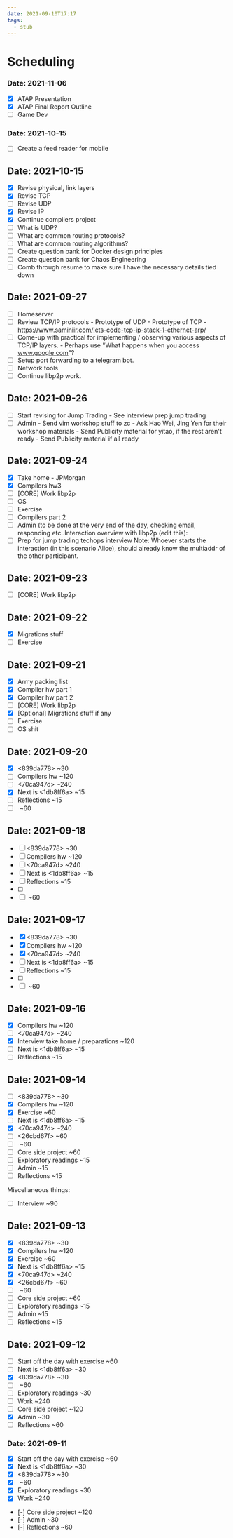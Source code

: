 ```yaml
---
date: 2021-09-10T17:17
tags: 
  - stub
---
```


# Scheduling

### Date: 2021-11-06

- [x] ATAP Presentation
- [x] ATAP Final Report Outline
- [ ] Game Dev

### Date: 2021-10-15

- [ ] Create a feed reader for mobile

## Date: 2021-10-15

- [x] Revise physical, link layers
- [x] Revise TCP
- [ ] Revise UDP
- [x] Revise IP
- [x] Continue compilers project
- [ ] What is UDP?
- [ ] What are common routing protocols?
- [ ] What are common routing algorithms?
- [ ] Create question bank for Docker design principles
- [ ] Create question bank for Chaos Engineering
- [ ] Comb through resume to make sure I have the necessary details tied down

## Date: 2021-09-27

- [ ] Homeserver
- [ ] Review TCP/IP protocols
      - Prototype of UDP
      - Prototype of TCP
      - https://www.saminiir.com/lets-code-tcp-ip-stack-1-ethernet-arp/
- [ ] Come-up with practical for implementing / observing various aspects of TCP/IP layers.
      - Perhaps use "What happens when you access www.google.com"?
- [ ] Setup port forwarding to a telegram bot.
- [ ] Network tools
- [ ] Continue libp2p work.

## Date: 2021-09-26

- [ ] Start revising for Jump Trading - See interview prep jump trading
- [ ] Admin
      - Send vim workshop stuff to zc
      - Ask Hao Wei, Jing Yen for their workshop materials
      - Send Publicity material for yitao, if the rest aren't ready
      - Send Publicity material if all ready

## Date: 2021-09-24

- [x] Take home - JPMorgan
- [x] Compilers hw3
- [ ] [CORE] Work libp2p
- [ ] OS
- [ ] Exercise
- [ ] Compilers part 2
- [ ] Admin (to be done at the very end of the day, checking email, responding etc..Interaction overview with libp2p (edit this):
- [ ] Prep for jump trading techops interview
Note: Whoever starts the interaction (in this scenario Alice), should already know the multiaddr of the other participant.

## Date: 2021-09-23

- [ ] [CORE] Work libp2p

## Date: 2021-09-22

- [x] Migrations stuff
- [ ] Exercise

## Date: 2021-09-21

- [x] Army packing list
- [x] Compiler hw part 1
- [x] Compiler hw part 2
- [ ] [CORE] Work libp2p
- [x] [Optional] Migrations stuff if any
- [ ] Exercise
- [ ] OS shit

## Date: 2021-09-20

- [x] <839da778> ~30
- [ ] Compilers hw ~120
- [ ] <70ca947d> ~240
- [x] Next is <1db8ff6a> ~15
- [ ] Reflections ~15
- [ ] <b927406d> ~60

## Date: 2021-09-18

- [ ] <839da778> ~30
- [ ] Compilers hw ~120
- [ ] <70ca947d> ~240
- [ ] Next is <1db8ff6a> ~15
- [ ] Reflections ~15
- [ ] <a722e7f0> 
- [ ] <b927406d> ~60

## Date: 2021-09-17

- [x] <839da778> ~30
- [x] Compilers hw ~120
- [x] <70ca947d> ~240
- [ ] Next is <1db8ff6a> ~15
- [ ] Reflections ~15
- [ ] <a722e7f0> 
- [ ] <b927406d> ~60

## Date: 2021-09-16

- [x] Compilers hw ~120
- [ ] <70ca947d> ~240
- [x] Interview take home / preparations ~120
- [ ] Next is <1db8ff6a> ~15
- [ ] Reflections ~15

## Date: 2021-09-14

- [ ] <839da778> ~30
- [x] Compilers hw ~120
- [x] Exercise ~60
- [ ] Next is <1db8ff6a> ~15
- [x] <70ca947d> ~240
- [ ] <26cbd67f> ~60
- [ ] <b927406d> ~60
- [ ] Core side project ~60
- [ ] Exploratory readings ~15
- [ ] Admin ~15
- [ ] Reflections ~15

Miscellaneous things:

- [ ] Interview ~90

## Date: 2021-09-13

- [x] <839da778> ~30
- [x] Compilers hw ~120
- [x] Exercise ~60
- [x] Next is <1db8ff6a> ~15
- [x] <70ca947d> ~240
- [x] <26cbd67f> ~60
- [ ] <b927406d> ~60
- [ ] Core side project ~60
- [ ] Exploratory readings ~15
- [ ] Admin ~15
- [ ] Reflections ~15

## Date: 2021-09-12

- [ ] Start off the day with exercise ~60
- [ ] Next is <1db8ff6a> ~30
- [x] <839da778> ~30
- [ ] <b927406d> ~60
- [ ] Exploratory readings ~30
- [ ] Work ~240
- [ ] Core side project ~120
- [x] Admin ~30
- [ ] Reflections ~60

### Date: 2021-09-11

- [x] Start off the day with exercise ~60
- [x] Next is <1db8ff6a> ~30
- [x] <839da778> ~30
- [x] <b927406d> ~60
- [x] Exploratory readings ~30
- [x] Work ~240
- [-] Core side project ~120
- [-] Admin ~30
- [-] Reflections ~60
